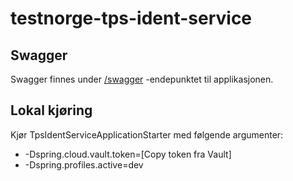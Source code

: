 # testnorge-tps-ident-service

## Swagger
Swagger finnes under [/swagger](https://testnorge-tps-ident-service.dev.adeo.no/swagger) -endepunktet til applikasjonen.
 
## Lokal kjøring
  
Kjør TpsIdentServiceApplicationStarter med følgende argumenter:
 - -Dspring.cloud.vault.token=[Copy token fra Vault]
 - -Dspring.profiles.active=dev
